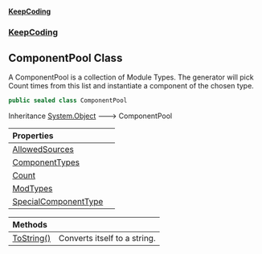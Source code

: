 #### [KeepCoding](index.md 'index')
### [KeepCoding](KeepCoding.md 'KeepCoding')
## ComponentPool Class
A ComponentPool is a collection of Module Types. The generator will pick Count times from this list and instantiate a component of the chosen type.  
```csharp
public sealed class ComponentPool
```

Inheritance [System.Object](https://docs.microsoft.com/en-us/dotnet/api/System.Object 'System.Object') &#129106; ComponentPool  

| Properties | |
| :--- | :--- |
| [AllowedSources](KeepCoding_ComponentPool_AllowedSources.md 'KeepCoding.ComponentPool.AllowedSources') |  |
| [ComponentTypes](KeepCoding_ComponentPool_ComponentTypes.md 'KeepCoding.ComponentPool.ComponentTypes') |  |
| [Count](KeepCoding_ComponentPool_Count.md 'KeepCoding.ComponentPool.Count') |  |
| [ModTypes](KeepCoding_ComponentPool_ModTypes.md 'KeepCoding.ComponentPool.ModTypes') |  |
| [SpecialComponentType](KeepCoding_ComponentPool_SpecialComponentType.md 'KeepCoding.ComponentPool.SpecialComponentType') |  |

| Methods | |
| :--- | :--- |
| [ToString()](KeepCoding_ComponentPool_ToString().md 'KeepCoding.ComponentPool.ToString()') | Converts itself to a string.<br/> |
